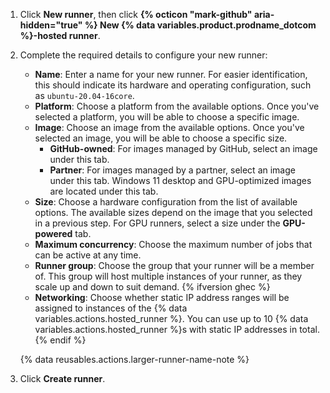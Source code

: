 1. Click **New runner**, then click **{% octicon "mark-github" aria-hidden="true" %} New {% data variables.product.prodname_dotcom %}-hosted runner**.
1. Complete the required details to configure your new runner:

    * **Name**: Enter a name for your new runner. For easier identification, this should indicate its hardware and operating configuration, such as `ubuntu-20.04-16core`.
    * **Platform**: Choose a platform from the available options. Once you've selected a platform, you will be able to choose a specific image.
    * **Image**: Choose an image from the available options. Once you've selected an image, you will be able to choose a specific size.
      * **GitHub-owned**: For images managed by GitHub, select an image under this tab.
      * **Partner**: For images managed by a partner, select an image under this tab. Windows 11 desktop and GPU-optimized images are located under this tab.
    * **Size**: Choose a hardware configuration from the list of available options. The available sizes depend on the image that you selected in a previous step. For GPU runners, select a size under the **GPU-powered** tab.
    * **Maximum concurrency**: Choose the maximum number of jobs that can be active at any time.
    * **Runner group**: Choose the group that your runner will be a member of. This group will host multiple instances of your runner, as they scale up and down to suit demand. {% ifversion ghec %}
    * **Networking**: Choose whether static IP address ranges will be assigned to instances of the {% data variables.actions.hosted_runner %}. You can use up to 10 {% data variables.actions.hosted_runner %}s with static IP addresses in total. {% endif %}

    {% data reusables.actions.larger-runner-name-note %}

1. Click **Create runner**.

